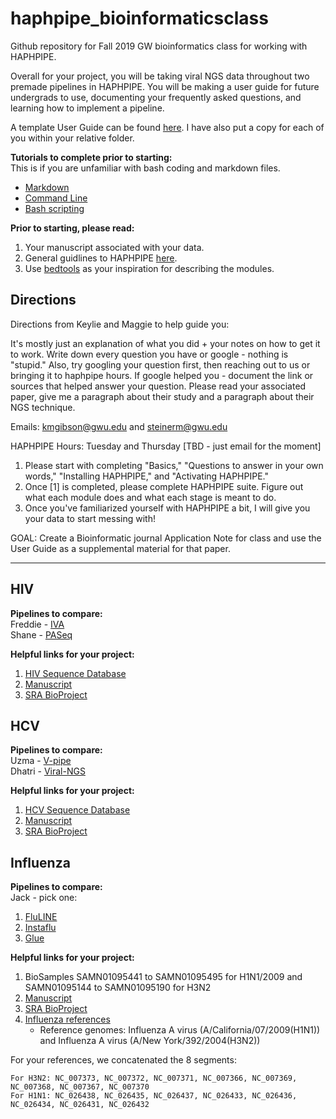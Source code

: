 # haphpipe_bioinformaticsclass
Github repository for Fall 2019 GW bioinformatics class for working with HAPHPIPE.

Overall for your project, you will be taking viral NGS data throughout two premade pipelines in HAPHPIPE. You will be making a user guide for future undergrads to use, documenting your frequently asked questions, and learning how to implement a pipeline.

A template User Guide can be found [here](https://github.com/kmgibson/haphpipe_bioinformaticsclass/blob/master/Haphpipe_UserGuide_template.md). I have also put a copy for each of you within your relative folder. 


**Tutorials to complete prior to starting:** <br>
This is if you are unfamiliar with bash coding and markdown files.

- [Markdown](https://www.markdowntutorial.com/lesson/1/)
- [Command Line](https://www.codecademy.com/learn/learn-the-command-line)
- [Bash scripting](https://www.codecademy.com/learn/learn-the-command-line/modules/bash-scripting)

**Prior to starting, please read:**

1. Your manuscript associated with your data.
2. General guidlines to HAPHPIPE [here](https://github.com/gwcbi/haphpipe).
3. Use [bedtools](https://bedtools.readthedocs.io/en/latest/content/tools/annotate.html) as your inspiration for describing the modules.


## Directions 
Directions from Keylie and Maggie to help guide you:

It's mostly just an explanation of what you did + your notes on how to get it to work. Write down every question you have or google - nothing is "stupid." Also, try googling your question first, then reaching out to us or bringing it to haphpipe hours. If google helped you - document the link or sources that helped answer your question. Please read your associated paper, give me a paragraph about their study and a paragraph about their NGS technique.

Emails: kmgibson@gwu.edu and steinerm@gwu.edu 

HAPHPIPE Hours: Tuesday and Thursday [TBD - just email for the moment]

1. Please start with completing "Basics," "Questions to answer in your own words," "Installing HAPHPIPE," and "Activating HAPHPIPE."
2. Once [1] is completed, please complete HAPHPIPE suite. Figure out what each module does and what each stage is meant to do.
3. Once you've familiarized yourself with HAPHPIPE a bit, I will give you your data to start messing with! 

GOAL: Create a Bioinformatic journal Application Note for class and use the User Guide as a supplemental material for that paper. 

---



## HIV

**Pipelines to compare:** <br>
Freddie - [IVA](https://github.com/sanger-pathogens/iva) <br>
Shane - [PASeq](PASeq.org)

**Helpful links for your project:**

1. [HIV Sequence Database](https://www.hiv.lanl.gov/content/sequence/HIV/MAP/landmark.html)
2. [Manuscript](https://www.biorxiv.org/content/biorxiv/early/2018/09/12/414995.full.pdf)
3. [SRA BioProject](https://www.ncbi.nlm.nih.gov/bioproject/PRJNA486832)

## HCV
**Pipelines to compare:** <br>
Uzma - [V-pipe](https://github.com/cbg-ethz/V-pipe) <br>
Dhatri - [Viral-NGS](https://github.com/broadinstitute/viral-ngs)

**Helpful links for your project:**

1. [HCV Sequence Database](https://hcv.lanl.gov/content/sequence/HCV/MAP/landmark.html)
2. [Manuscript](https://www.ncbi.nlm.nih.gov/pmc/articles/PMC4067308/)
3. [SRA BioProject](https://www.ncbi.nlm.nih.gov/bioproject?LinkName=sra_bioproject&from_uid=651945)


## Influenza
**Pipelines to compare:** <br>
Jack - pick one:<br>

1. [FluLINE](https://umasangumathi.github.io/FluLINE/)
2. [Instaflu](https://insaflu.insa.pt)
3. [Glue](http://tools.glue.cvr.ac.uk/#/home)

**Helpful links for your project:**

1. BioSamples SAMN01095441 to SAMN01095495 for H1N1/2009 and SAMN01095144 to SAMN01095190 for H3N2
2. [Manuscript](https://www.ncbi.nlm.nih.gov/pmc/articles/PMC4731279/)
3. [SRA BioProject](https://www.ncbi.nlm.nih.gov/bioproject/PRJNA486832)
4. [Influenza references](https://www.ncbi.nlm.nih.gov/genome?LinkName=assembly_genome&from_uid=4784198)
	- Reference genomes:  Influenza A virus (A/California/07/2009(H1N1)) and Influenza A virus (A/New York/392/2004(H3N2))

For your references, we concatenated the 8 segments:

	For H3N2: NC_007373, NC_007372, NC_007371, NC_007366, NC_007369, NC_007368, NC_007367, NC_007370
	For H1N1: NC_026438, NC_026435, NC_026437, NC_026433, NC_026436, NC_026434, NC_026431, NC_026432